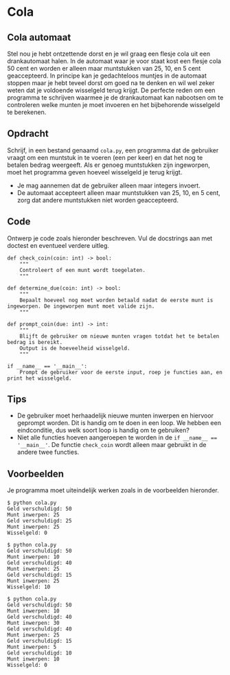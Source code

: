 # Cola

## Cola automaat

Stel nou je hebt ontzettende dorst en je wil graag een flesje cola uit een drankautomaat halen.
In de automaat waar je voor staat kost een flesje cola 50 cent en worden er alleen maar muntstukken van 25, 10, en 5 cent geaccepteerd.
In principe kan je gedachteloos muntjes in de automaat stoppen maar je hebt teveel dorst om goed na te denken en wil wel zeker weten dat je voldoende wisselgeld terug krijgt.
De perfecte reden om een programma te schrijven waarmee je de drankautomaat kan nabootsen om te controleren welke munten je moet invoeren en het bijbehorende wisselgeld te berekenen.

## Opdracht

Schrijf, in een bestand genaamd `cola.py`, een programma dat de gebruiker vraagt om een muntstuk in te voeren (een per keer) en dat het nog te betalen bedrag weergeeft.
Als er genoeg muntstukken zijn ingeworpen, moet het programma geven hoeveel wisselgeld je terug krijgt.

* Je mag aannemen dat de gebruiker alleen maar integers invoert.
* De automaat accepteert alleen maar muntstukken van 25, 10, en 5 cent, zorg dat andere muntstukken niet worden geaccepteerd.


## Code

Ontwerp je code zoals hieronder beschreven. Vul de docstrings aan met doctest en eventueel verdere uitleg.


    def check_coin(coin: int) -> bool:
        """
        Controleert of een munt wordt toegelaten.
        """

    def determine_due(coin: int) -> bool:
        """
        Bepaalt hoeveel nog moet worden betaald nadat de eerste munt is ingeworpen. De ingeworpen munt moet valide zijn.
        """

    def prompt_coin(due: int) -> int:
        """
        Blijft de gebruiker om nieuwe munten vragen totdat het te betalen bedrag is bereikt.
        Output is de hoeveelheid wisselgeld.
        """

    if __name__ == '__main__':
        Prompt de gebruiker voor de eerste input, roep je functies aan, en print het wisselgeld.

## Tips

* De gebruiker moet herhaadelijk nieuwe munten inwerpen en hiervoor geprompt worden. Dit is handig om te doen in een loop. We hebben een eindconditie, dus welk soort loop is handig om te gebruiken?
* Niet alle functies hoeven aangeroepen te worden in de `if __name__ == '__main__'`. De functie `check_coin` wordt alleen maar gebruikt in de andere twee functies.


## Voorbeelden

Je programma moet uiteindelijk werken zoals in de voorbeelden hieronder.

    $ python cola.py
    Geld verschuldigd: 50
    Munt inwerpen: 25
    Geld verschuldigd: 25
    Munt inwerpen: 25
    Wisselgeld: 0

    $ python cola.py
    Geld verschuldigd: 50
    Munt inwerpen: 10
    Geld verschuldigd: 40
    Munt inwerpen: 25
    Geld verschuldigd: 15
    Munt inwerpen: 25
    Wisselgeld: 10

    $ python cola.py
    Geld verschuldigd: 50
    Munt inwerpen: 10
    Geld verschuldigd: 40
    Munt inwerpen: 30
    Geld verschuldigd: 40
    Munt inwerpen: 25
    Geld verschuldigd: 15
    Munt inwerpen: 5
    Geld verschuldigd: 10
    Munt inwerpen: 10
    Wisselgeld: 0
